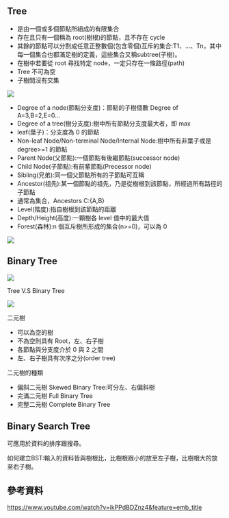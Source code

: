 ## Tree
 - 是由一個或多個節點所組成的有限集合 
 - 存在且只有一個稱為 root(樹根)的節點，且不存在 cycle 
 - 其餘的節點可以分割成任意正整數個(包含零個)互斥的集合:T1、...、Tn，其中每一個集合也都滿足樹的定義，這些集合又稱subtree(子樹)。 
 - 在樹中若要從 root 尋找特定 node，一定只存在一條路徑(path) 
 - Tree 不可為空 
 - 子樹間沒有交集 

![](https://imgur.com/H7NGzsO.jpg)

 - Degree of a node(節點分支度)：節點的子樹個數 Degree of A=3,B=2,E=0… 
 - Degree of a tree(樹分支度):樹中所有節點分支度最大者，即 max 
 - leaf(葉子)：分支度為 0 的節點 
 - Non-leaf Node/Non-terminal Node/Internal Node:樹中所有非葉子或是 degree>=1 的節點 
 - Parent Node(父節點):一個節點有後繼節點(successor node) 
 - Child Node(子節點):有前輩節點(Precessor node) 
 - Sibling(兄弟):同一個父節點所有的子節點可互稱 
 - Ancestor(祖先):某一個節點的祖先，乃是從樹根到該節點，所經過所有路徑的子節點 
 - 通常為集合，Ancestors C:{A,B} 
 - Level(階度):指自樹根到該節點的距離 
 - Depth/Height(高度):一顆樹各 level 值中的最大值 
 - Forest(森林):n 個互斥樹所形成的集合(n>=0)，可以為 0 
 
![](https://imgur.com/Tv1r8IC.jpg)

## Binary Tree
![](https://imgur.com/Rf5aZHp.jpg)

Tree V.S Binary Tree

![](https://imgur.com/2Wcwopw.jpg)

二元樹 
 - 可以為空的樹 
 - 不為空則具有 Root，左、右子樹 
 - 各節點與分支度介於 0 與 2 之間 
 - 左、右子樹具有次序之分(order tree) 

二元樹的種類 
 - 偏斜二元樹 Skewed Binary Tree:可分左、右偏斜樹 
 - 完滿二元樹 Full Binary Tree 
 - 完整二元樹 Complete Binary Tree 
## Binary Search Tree
可應用於資料的排序跟搜尋。

如何建立BST:輸入的資料皆與樹根比，比樹根跟小的放至左子樹，比樹根大的放至右子樹。

## 參考資料

https://www.youtube.com/watch?v=ikPPdBDZnz4&feature=emb_title
